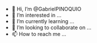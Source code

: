 - 👋 Hi, I’m @GabrielPINOQUIO
- 👀 I’m interested in ...
- 🌱 I’m currently learning ...
- 💞️ I’m looking to collaborate on ...
- 📫 How to reach me ...

<!---
GabrielPINOQUIO/GabrielPINOQUIO is a ✨ special ✨ repository because its `README.md` (this file) appears on your GitHub profile.
You can click the Preview link to take a look at your changes.
--->
